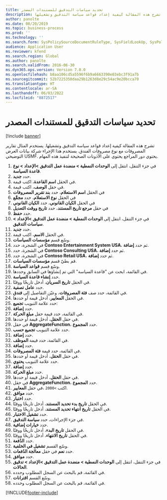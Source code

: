 ```yaml
---
title: تحديد سياسات التدقيق للمستندات المصدر
description: تشرح هذه المقالة كيفية إعداد قواعد سياسة التدقيق وتشغيلها.
author: panolte
ms.date: 08/20/2019
ms.topic: business-process
ms.prod: ''
ms.technology: ''
ms.search.form: SysPolicySourceDocumentRuleType, SysFieldLookUp, SysPolicyListPage, SysPolicy, AuditPolicyRule, SysQueryForm, SysQueryFieldLookUp, AuditPolicyDateSelection, AuditPolicyAdditionalOption, BatchJob, CaseDetail
audience: Application User
ms.reviewer: kfend
ms.search.region: Global
ms.author: panolte
ms.search.validFrom: 2016-06-30
ms.dyn365.ops.version: Version 7.0.0
ms.openlocfilehash: b8aa106cd5a5596f6b9a6663390e03ebc3f91a7b
ms.sourcegitcommit: 52b7225350daa29b1263d8e29c54ac9e20bcca70
ms.translationtype: HT
ms.contentlocale: ar-SA
ms.lasthandoff: 06/03/2022
ms.locfileid: "8872517"
---
```

# <a name="define-audit-policies-for-source-documents"></a>تحديد سياسات التدقيق للمستندات المصدر

[!include [banner](../../includes/banner.md)]

تشرح هذه المقالة كيفية إعداد قواعد سياسة التدقيق وتشغيلها. يستخدم المثال تقارير المصروفات مع نوع مصروفات الفندق. يستخدم هذا الإجراء شركة بيانات العرض التوضيحي USMF. يحتوي دور المراجع يحتوي على الأذونات الصحيحة لتنفيذ هذه المهام.

1. في جزء التنقل، انتقل إلى **الوحدات النمطية > منضدة عمل التدقيق‬ >الإعداد > نوع قاعدة السياسة**.
2. حدد **جديد**.
3. في الحقل **اسم القاعدة**، اكتب قيمة.
4. في حقل **الوصف**، اكتب قيمة.
5. في الحقل **اسم الاستعلام**، حدد **بند تقرير المصروفات**
6. في الحقل **نوع الاستعلام**، حدد **مجمَّع‬**
7. في الحقل **الكيان القانوني**، حدد **الكيان القانوني**
8. في حقل **مرجع تاريخ المستند**، حدد **تاريخ ووقت التعديل‬**
9. حدد **حفظ**.
10. في جزء التنقل، انتقل إلى **الوحدات النمطية > منضدة عمل التدقيق‬ >الإعداد > سياسات التدقيق**.
11. حدد **جديد**.
12. في الحقل **الاسم**، اكتب قيمة.
13. وسّع قسم **مؤسسات السياسات‬**.
14. في الشجرة، حدد **Contoso Entertainment System USA**، ثم حدد **إضافة**.
15. في الشجرة، حدد **Contoso Consulting USA**، ثم حدد **إضافة**.
16. في الشجرة، حدد **Contoso Retail USA**، ثم حدد **إضافة**.
17. قم بطيّ قسم **مؤسسات السياسات‬**.
18. وسّع قسم **قواعد السياسة‬**.
19. في القائمة، ابحث عن "قاعدة السياسة" التي تم إنشاؤها في السابق وحددها.
20. حدد **إنشاء قاعدة السياسة**.
21. في الحقل **تاريخ السريان**، أدخل تاريخًا ووقتًا.
22. حدد **عامل تصفية**.
23. في القائمة، حدد صف **فئة المصروفات**، وعيّن التفاصيل إلى **فندق**.
24. في الحقل **المعايير‬**، أدخل قيمة أو حددها.
25. حدد علامة التبويب **تجميع‬**:
26. حدد **إضافة**.
27. في القائمة، حدد قيمة حقل **مبلغ الحركة**.
28. في حقل **الحقل**، أدخل قيمة أو حددها.
29. في حقل **AggregateFunction**، حدد **المجموع**.
30. حدد علامة التبويب **تجميع حسب**.
31. حدد **إضافة**.
32. في القائمة، حدد قيمة **الموظف**.
33. حدد **إضافة**.
34. في القائمة، حدد قيمة **فئة المصروفات**.
35. في حقل **الحقل**، أدخل قيمة أو حددها.
36. حدد علامة التبويب **يحتوي**.
37. حدد **إضافة**.
38. حدد **مبلغ الحركة**.
39. في حقل **الحقل**، أدخل قيمة أو حددها.
40. في حقل **AggregateFunction**، حدد **المجموع**.
41. في حقل **المعايير‏‎**، اكتب `>2000`.
42. حدد **موافق**.
43. حدد **اختبار**.
44. في الحقل **تاريخ بدء تحديد المستند‬**، أدخل تاريخًا ووقتًا.
45. في الحقل **تاريخ انتهاء تحديد المستند‬**، أدخل تاريخًا ووقتًا.
46. حدد **تشغيل الاختبار**.
47. في جزء الإجراءات، حدد **سياسة التدقيق**.
48. حدد **خيارات إضافية**.
49. في الحقل **تاريخ البدء**، أدخل تاريخًا ووقتًا.
50. في الحقل **تاريخ الانتهاء‬**، أدخل تاريخًا ووقتًا.
51. حدد **الدُفعة**.
52. وسّع القسم **تشغيل في الخلفية‬‬**.
53. حدد **نعم** في حقل **معالجة الدُفعات**.
54. حدد **موافق**.
55. في جزء التنقل، انتقل إلى **الوحدات النمطية > منضدة عمل التدقيق‬ >الإعداد > تدقيق الحالات**.
56. في القائمة، قم بالبحث عن السجل المطلوب وحدده.
57. وسّع القسم **اقترانات‬‬‬**.
58. في القائمة، قم بالبحث عن السجل المطلوب وحدده.



[!INCLUDE[footer-include](../../../includes/footer-banner.md)]
